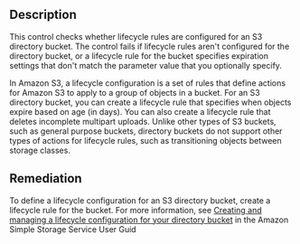 ## Description

This control checks whether lifecycle rules are configured for an S3 directory bucket. The control fails if lifecycle rules aren't configured for the directory bucket, or a lifecycle rule for the bucket specifies expiration settings that don't match the parameter value that you optionally specify.

In Amazon S3, a lifecycle configuration is a set of rules that define actions for Amazon S3 to apply to a group of objects in a bucket. For an S3 directory bucket, you can create a lifecycle rule that specifies when objects expire based on age (in days). You can also create a lifecycle rule that deletes incomplete multipart uploads. Unlike other types of S3 buckets, such as general purpose buckets, directory buckets do not support other types of actions for lifecycle rules, such as transitioning objects between storage classes.

## Remediation

To define a lifecycle configuration for an S3 directory bucket, create a lifecycle rule for the bucket. For more information, see [Creating and managing a lifecycle configuration for your directory bucket](https://docs.aws.amazon.com/AmazonS3/latest/userguide/directory-bucket-create-lc.html) in the Amazon Simple Storage Service User Guid
